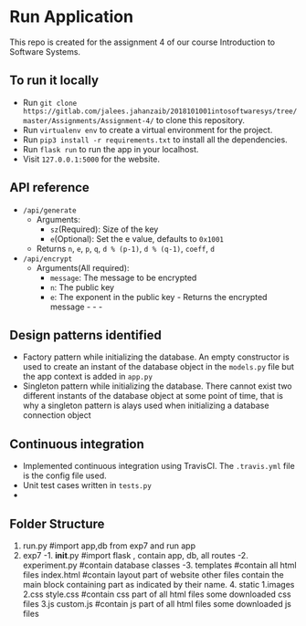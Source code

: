 # Run Application

This repo is created for the assignment 4 of our course Introduction to Software Systems.

## To run it locally
- Run `git clone https://gitlab.com/jalees.jahanzaib/2018101001intosoftwaresys/tree/master/Assignments/Assignment-4/` to clone this repository.
- Run `virtualenv env` to create a virtual environment for the project.
- Run `pip3 install -r requirements.txt` to install all the dependencies.
- Run `flask run` to run the app in your localhost.
- Visit `127.0.0.1:5000` for the website.

## API reference
- `/api/generate`
    - Arguments:
        - `sz`(Required): Size of the key
        - `e`(Optional): Set the e value, defaults to `0x1001`
    - Returns `n`, `e`, `p`, `q`, `d % (p-1)`, `d % (q-1)`, `coeff`, `d`  
- `/api/encrypt`
    - Arguments(All required):
        - `message`: The message to be encrypted
        -  `n`: The public key
        -  `e`: The exponent in the public key
                 - Returns the encrypted message
                 - 
                 - 
                 - 
## Design patterns identified
- Factory pattern while initializing the database. An empty constructor is used to create an instant of the database object in the `models.py` file but the app context is added in `app.py`
- Singleton pattern while initializing the database. There cannot exist two different instants of the database object at some point of time, that is why a singleton pattern is alays used when initializing a database connection object

## Continuous integration
- Implemented continuous integration using TravisCI. The `.travis.yml` file is the config file used.
- Unit test cases written in `tests.py`
- 
## Folder Structure






1. run.py 				            #import app,db from exp7 and run app
2. exp7
    -1. __init__.py 	 	            #import flask , contain app, db, all routes
    -2. experiment.py 	            #contain database classes
    -3. templates			        #contain all html files
        index.html 			        #contain layout part of website
         other files contain the main block containing part as indicated by their name.
    4. static
        1.images                      
        2.css
            style.css               #contain css part of all html files
            some downloaded css files
        3.js
            custom.js               #contain js part of all html files
            some downloaded js files
```
